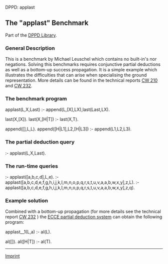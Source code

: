 DPPD: applast

The "applast" Benchmark
-----------------------

Part of the [DPPD Library](../dppd.html).

### General Description

This is a benchmark by Michael Leuschel which contains no built-in's nor negations. Solving this benchmarks requires conjunctive partial deductions as well as a bottom-up success propagation. It is a simple example which illustrates the difficulties that can arise when specialising the ground representation. More details can be found in the technical reports [CW 210](http://www.cs.kuleuven.ac.be/cwis/research/dtai/publications/abstracts.95.html#CW210.abstract) and [CW 232](http://www.cs.kuleuven.ac.be/cwis/research/dtai/publications/abstracts.96.html#CW232.abstract).

### The benchmark program

applast(L,X,Last) :- append(L,\[X\],LX),last(Last,LX).

last(X,\[X\]).
last(X,\[H|T\]) :- last(X,T).

append(\[\],L,L).
append(\[H|L1\],L2,\[H|L3\]) :- append(L1,L2,L3).

### The partial deduction query

 :\- applast(L,X,Last).

### The run-time queries

 :\- applast(\[a,b,c,d\],L,e).
 :\- applast(\[a,b,c,d,e,f,g,h,i,j,k,l,m,n,o,p,q,r,s,t,u,v,a,a,b,w,x,y\],z,L).
 :\- applast(\[a,b,c,d,e,f,g,h,i,j,k,l,m,n,o,p,q,r,s,t,u,v,a,a,b,w,x,y\],z,q).

### Example solution

Combined with a bottom-up propagation (for more details see the technical report [CW 232](http://www.cs.kuleuven.ac.be/cwis/research/dtai/publications/abstracts.96.html#CW232.abstract) ) the [ECCE partial deduction system](../ecce.html) can obtain the following program:

 applast__1(L,a) :- al(L).

 al(\[\]).
 al(\[H|T\]) :- al(T).

* * *

[Imprint](http://www.stups.uni-duesseldorf.de/w/Imprint)
